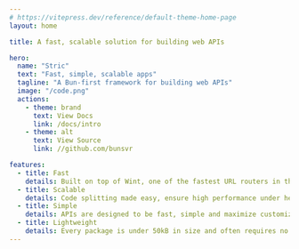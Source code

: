 ```yaml
---
# https://vitepress.dev/reference/default-theme-home-page
layout: home

title: A fast, scalable solution for building web APIs

hero:
  name: "Stric"
  text: "Fast, simple, scalable apps"
  tagline: "A Bun-first framework for building web APIs"
  image: "/code.png"
  actions:
    - theme: brand
      text: View Docs
      link: /docs/intro
    - theme: alt
      text: View Source
      link: //github.com/bunsvr

features:
  - title: Fast
    details: Built on top of Wint, one of the fastest URL routers in the JavaScript ecosystem.
  - title: Scalable
    details: Code splitting made easy, ensure high performance under heavy workloads.
  - title: Simple
    details: APIs are designed to be fast, simple and maximize customizability.
  - title: Lightweight
    details: Every package is under 50kB in size and often requires no dependencies. 
---
```


<style>
.VPImage.image-src {
  max-width: 600px;
  border-radius: 12px;
}
</style>
